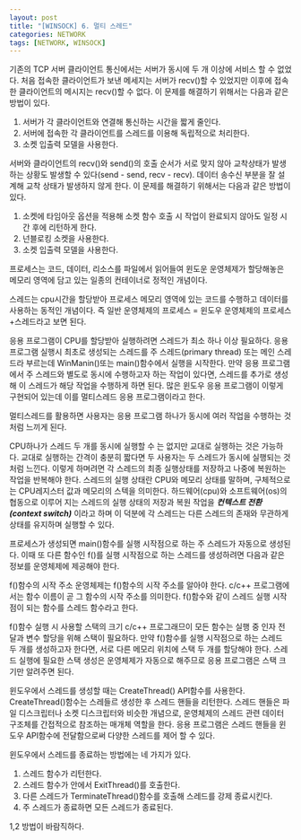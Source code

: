 ```yaml
---
layout: post
title: "[WINSOCK] 6. 멀티 스레드"
categories: NETWORK
tags: [NETWORK, WINSOCK]
---
```


기존의 TCP 서버 클라이언트 통신에서는 서버가 동시에 두 개 이상에 서비스 할 수 없었다. 처음 접속한 클라이언트가 보낸 메세지는 서버가 recv()할 수 있었지만 이후에 접속한 클라이언트의 메시지는 recv()할 수 없다. 
이 문제를 해결하기 위해서는 다음과 같은 방법이 있다.

1. 서버가 각 클라이언트와 연결해 통신하는 시간을 짧게 줄인다. 
2. 서버에 접속한 각 클라이언트를 스레드를 이용해 독립적으로 처리한다.
3. 소켓 입출력 모델을 사용한다.


서버와 클라이언트의 recv()와 send()의 호출 순서가 서로 맞지 않아 교착상태가 발생하는 상황도 발생할 수 있다(send - send, recv - recv). 
데이터 송수신 부분을 잘 설계해 교착 상태가 발생하지 않게 한다.
이 문제를 해결하기 위해서는 다음과 같은 방법이 있다.


1. 소켓에 타임아웃 옵션을 적용해 소켓 함수 호출 시 작업이 완료되지 않아도 일정 시간 후에 리턴하게 한다.
2. 넌블로킹 소켓을 사용한다.
3. 소켓 입출력 모델을 사용한다.


프로세스는 코드, 데이터, 리소스를 파일에서 읽어들여 윈도운 운영체제가 할당해놓은 메모리 영역에 담고 있는 일종의 컨테이너로 정적인 개념이다.


스레드는 cpu시간을 할당받아 프로세스 메모리 영역에 있는 코드를 수행하고 데이터를 사용하는 동적인 개념이다.
즉 일반 운영체제의 프로세스 = 윈도우 운영체제의 프로세스+스레드라고 보면 된다.

응용 프로그램이 CPU를 할당받아 실행하려면 스레드가 최소 하나 이상 필요하다. 응용 프로그램 실행시 최초로 생성되는 스레드를 주 스레드(primary thread) 또는 메인 스레드라 부르는데 WinManin()또는 main()함수에서 실행을 시작한다. 만약 응용 프로그램에서 주 스레드와 별도로 동시에 수행하고자 하는 작업이 있다면, 스레드를 추가로 생성해 이 스레드가 해당 작업을 수행하게 하면 된다. 많은 윈도우 응용 프로그램이 이렇게 구현되어 있는데 이를 멀티스레드 응용 프로그램이라고 한다.

멀티스레드를 활용하면 사용자는 응용 프로그램 하나가 동시에 여러 작업을 수행하는 것처럼 느끼게 된다.

CPU하나가 스레드 두 개를 동시에 실행할 수 는 없지만 교대로 실행하는 것은 가능하다. 교대로 실행하는 간격이 충분히 짧다면 두 사용자는 두 스레드가 동시에 실행되는 것처럼 느낀다. 이렇게 하며려면 각 스레드의 최종 실행상태를 저장하고 나중에 복원하는 작업을 반복해야 한다. 스레드의 실행 상태란 CPU와 메모리 상태를 말하며, 구체적으로는 CPU레지스터 값과 메모리의 스텍을 의미한다. 하드웨어(cpu)와 소프트웨어(os)의 협동으로 이루어 지는 스레드의 실행 상태의 저장과 복원 작업을 ***컨텍스트 전환(context switch)*** 이라고 하며 이 덕분에 각 스레드는 다른 스레드의 존재와 무관하게 상태를 유지하며 실행할 수 있다.

프로세스가 생성되면 main()함수를 실행 시작점으로 하는 주 스레드가 자동으로 생성된다. 이때 또 다른 함수인 f()를 실행 시작점으로 하는 스레드를 생성하려면 다음과 같은 정보를 운영체제에 제공해야 한다.

f()함수의 시작 주소
운영체제는 f()함수의 시작 주소를 알아야 한다. c/c++ 프로그램에서는 함수 이름이 곧 그 함수의 시작 주소를 의미한다. f()함수와 같이 스레드 실행 시작점이 되는 함수를 스레드 함수라고 한다.

f()함수 실행 시 사용할 스택의 크기
c/c++ 프로그래므이 모든 함수는 실행 중 인자 전달과 변수 할당을 위해 스택이 필요하다. 만약 f()함수를 실행 시작점으로 하는 스레드 두 개를 생성하고자 한다면, 서로 다른 메모리 위치에 스택 두 개를 할당해야 한다. 스레드 실행에 필요한 스택 생성은 운영체제가 자동으로 해주므로 응용 프로그램은 스택 크기만 알려주면 된다.

윈도우에서 스레드를 생성할 때는 CreateThread() API함수를 사용한다. CreateThread()함수는 스레들르 생성한 후 스레드 핸들을 리턴한다. 스레드 핸들은 파일 디스크립터나 소켓 디스크립터와 비슷한 개념으로, 운영체제의 스레드 관련 데이터 구조체를 간접적으로 참조하는 매개체 역할을 한다. 응용 프로그램은 스레드 핸들을 윈도우 API함수에 전달함으로써 다양한 스레드를 제어 할 수 있다.

윈도우에서 스레드를 종료하는 방법에는 네 가지가 있다.
1. 스레드 함수가 리턴한다.
2. 스레드 함수가 안에서 ExitThread()를 호출한다.
3. 다른 스레드가 TerminateThread()함수를 호출해 스레드를 강제 종료시킨다.
4. 주 스레드가 종료하면 모든 스레드가 종료된다.

1,2 방법이 바람직하다.




